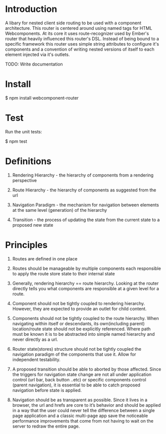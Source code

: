 Introduction
============

A libary for nested client side routing to be used with a component architecture. This router is centered around using named tags for HTML Webcomponents. At its core it uses route-recognizer used by Ember's router that heavily influenced this router's DSL. Instead of being bound to a specific framework this router uses simple string attributes to configure it's components and a convention of writing nested versions of itself to each element injected via it's outlets.

TODO: Write documentation

Install
=======

  $ npm install webcomponent-router

Test
====

Run the unit tests:

  $ npm test

Definitions
===========

  1. Rendering Hierarchy - the hierarchy of components from a rendering perspective

  2. Route Hierarchy - the hierarchy of components as suggested from the url

  3. Navigation Paradigm - the mechanism for navigation between elements at the same level (generation) of the hierarchy

  4. Transition - the process of updating the state from the current state to a proposed new state


Principles
==========

  1. Routes are defined in one place

  2. Routes should be manageable by multiple components each responsible to apply the route store state to their internal state

  3. Generally, rendering hierarchy == route hierarchy. Looking at the router directly tells you what components are responsible at a given level for a route.

  4. Component should not be tightly coupled to rendering hierarchy. However, they are expected to provide an outlet for child content.

  5. Components should not be tightly coupled to the route hierarchy. When navigating within itself or descendants, its own(including parent) location/route state should not be explicitly referenced. Where path must be known it is to be abstracted into simple named hierarchy and never directly as a url.

  6. Router state(stores) structure should not be tightly coupled the navigation paradigm of the components that use it. Allow for independent testability.

  7. A proposed transition should be able to aborted by those affected. Since the triggers for navigation state change are not all under application control (url bar, back button ..etc) or specific components control (parent navigation), it is essential to be able to catch proposed navigation before state is applied.

  8. Navigation should be as transparent as possible. Since it lives in a browser, the url and hrefs are core to it’s behavior and should be applied in a way that the user could never tell the difference between a single page application and a classic multi-page app save the noticeable performance improvements that come from not having to wait on the server to redraw the entire page.

